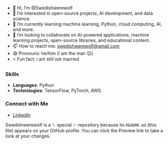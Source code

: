 - 👋 Hi, I’m @Swedishwerewolf
- 👀 I’m interested in open-source projects, AI development, and data science.
- 🌱 I’m currently learning machine learning, Python, cloud computing, AI, and more.
- 💞️ I’m looking to collaborate on AI-powered applications, machine learning projects, open-source libraries, and educational content.
- 📫 How to reach me: [swedishwerewolf@gmail.com](mailto:swedishwerewolf@gmail.com)
- 😄 Pronouns: he/him (I am the man 😉)
- ⚡ Fun fact: i am still not married


### Skills
- **Languages**: Python
- **Technologies**: TensorFlow, PyTorch, AWS

### Connect with Me
- [LinkedIn](https://www.linkedin.com/in/pabasara-premarathna-b35006232/)

Swedishwerewolf is a ✨ special ✨ repository because its `README.md` (this file) appears on your GitHub profile. You can click the Preview link to take a look at your changes.
